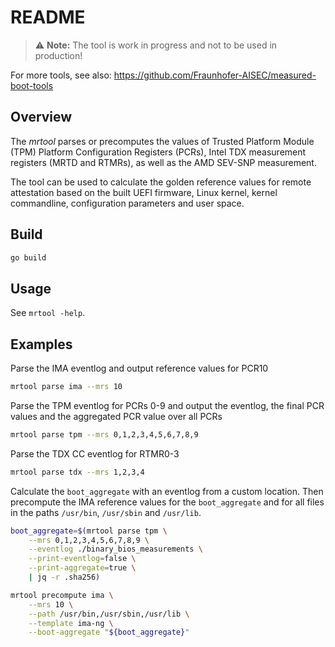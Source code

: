 # README

> :warning: **Note:** The tool is work in progress and not to be used in production!

For more tools, see also: https://github.com/Fraunhofer-AISEC/measured-boot-tools

## Overview

The *mrtool* parses or precomputes the values of Trusted Platform Module (TPM) Platform
Configuration Registers (PCRs), Intel TDX measurement registers (MRTD and RTMRs), as well as the
AMD SEV-SNP measurement.

The tool can be used to calculate the golden reference values for remote attestation
based on the built UEFI firmware, Linux kernel, kernel commandline, configuration parameters
and user space.

## Build

```sh
go build
```

## Usage

See `mrtool -help`.

## Examples

Parse the IMA eventlog and output reference values for PCR10
```sh
mrtool parse ima --mrs 10
```

Parse the TPM eventlog for PCRs 0-9 and output the eventlog, the final PCR values and the aggregated
PCR value over all PCRs
```sh
mrtool parse tpm --mrs 0,1,2,3,4,5,6,7,8,9
```

Parse the TDX CC eventlog for RTMR0-3
```sh
mrtool parse tdx --mrs 1,2,3,4
```

Calculate the `boot_aggregate` with an eventlog from a custom location. Then precompute the IMA
reference values for the `boot_aggregate` and for all files in the paths `/usr/bin`, `/usr/sbin`
 and `/usr/lib`.
```sh
boot_aggregate=$(mrtool parse tpm \
    --mrs 0,1,2,3,4,5,6,7,8,9 \
    --eventlog ./binary_bios_measurements \
    --print-eventlog=false \
    --print-aggregate=true \
    | jq -r .sha256)

mrtool precompute ima \
    --mrs 10 \
    --path /usr/bin,/usr/sbin,/usr/lib \
    --template ima-ng \
    --boot-aggregate "${boot_aggregate}"
```


